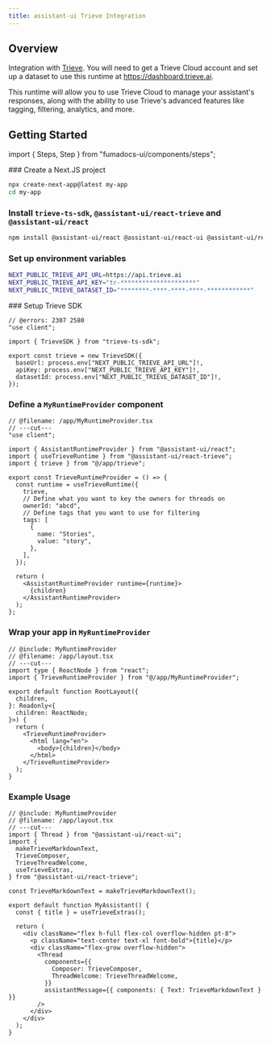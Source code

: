 ```yaml
---
title: assistant-ui Trieve Integration
---
```


## Overview

Integration with [Trieve](https://trieve.ai). You will need to get a Trieve Cloud account and set up a dataset to use this runtime at https://dashboard.trieve.ai.

This runtime will allow you to use Trieve Cloud to manage your assistant's responses, along with the ability to use Trieve's advanced features like tagging, filtering, analytics, and more.

## Getting Started

import { Steps, Step } from "fumadocs-ui/components/steps";

<Steps>
  <Step>
  ### Create a Next.JS project

```sh
npx create-next-app@latest my-app
cd my-app
```

  </Step>
  <Step>

### Install `trieve-ts-sdk`, `@assistant-ui/react-trieve` and `@assistant-ui/react`

```sh npm2yarn
npm install @assistant-ui/react @assistant-ui/react-ui @assistant-ui/react-trieve trieve-ts-sdk
```

  </Step>
  <Step>

### Set up environment variables

```sh twoslash title=".env"
NEXT_PUBLIC_TRIEVE_API_URL=https://api.trieve.ai
NEXT_PUBLIC_TRIEVE_API_KEY="tr-*********************"
NEXT_PUBLIC_TRIEVE_DATASET_ID="********-****-****-****-************"
```

  </Step>
  <Step>
### Setup Trieve SDK

```tsx twoslash title="@/app/trieve.tsx"
// @errors: 2307 2580
"use client";

import { TrieveSDK } from "trieve-ts-sdk";

export const trieve = new TrieveSDK({
  baseUrl: process.env["NEXT_PUBLIC_TRIEVE_API_URL"]!,
  apiKey: process.env["NEXT_PUBLIC_TRIEVE_API_KEY"]!,
  datasetId: process.env["NEXT_PUBLIC_TRIEVE_DATASET_ID"]!,
});
```

  </Step>
  <Step>

### Define a `MyRuntimeProvider` component

```tsx twoslash include MyRuntimeProvider title="@/app/MyRuntimeProvider.tsx"
// @filename: /app/MyRuntimeProvider.tsx
// ---cut---
"use client";

import { AssistantRuntimeProvider } from "@assistant-ui/react";
import { useTrieveRuntime } from "@assistant-ui/react-trieve";
import { trieve } from "@/app/trieve";

export const TrieveRuntimeProvider = () => {
  const runtime = useTrieveRuntime({
    trieve,
    // Define what you want to key the owners for threads on
    ownerId: "abcd",
    // Define tags that you want to use for filtering
    tags: [
      {
        name: "Stories",
        value: "story",
      },
    ],
  });

  return (
    <AssistantRuntimeProvider runtime={runtime}>
      {children}
    </AssistantRuntimeProvider>
  );
};
```

  </Step>
  <Step>

### Wrap your app in `MyRuntimeProvider`

```tsx twoslash title="@/app/layout.tsx"
// @include: MyRuntimeProvider
// @filename: /app/layout.tsx
// ---cut---
import type { ReactNode } from "react";
import { TrieveRuntimeProvider } from "@/app/MyRuntimeProvider";

export default function RootLayout({
  children,
}: Readonly<{
  children: ReactNode;
}>) {
  return (
    <TrieveRuntimeProvider>
      <html lang="en">
        <body>{children}</body>
      </html>
    </TrieveRuntimeProvider>
  );
}
```

### Example Usage

```tsx twoslash title="@/app/layout.tsx"
// @include: MyRuntimeProvider
// @filename: /app/layout.tsx
// ---cut---
import { Thread } from "@assistant-ui/react-ui";
import {
  makeTrieveMarkdownText,
  TrieveComposer,
  TrieveThreadWelcome,
  useTrieveExtras,
} from "@assistant-ui/react-trieve";

const TrieveMarkdownText = makeTrieveMarkdownText();

export default function MyAssistant() {
  const { title } = useTrieveExtras();

  return (
    <div className="flex h-full flex-col overflow-hidden pt-8">
      <p className="text-center text-xl font-bold">{title}</p>
      <div className="flex-grow overflow-hidden">
        <Thread
          components={{
            Composer: TrieveComposer,
            ThreadWelcome: TrieveThreadWelcome,
          }}
          assistantMessage={{ components: { Text: TrieveMarkdownText } }}
        />
      </div>
    </div>
  );
}
```

  </Step>
</Steps>
